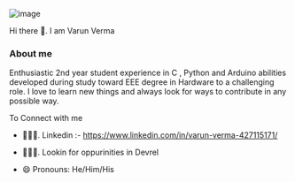 





![image](https://encrypted-tbn0.gstatic.com/images?q=tbn:ANd9GcSRqBL1-qfY7G9IMko62aU2_qZQexJkaUzO1Q&usqp=CAU)

Hi there 👋.  I am Varun Verma

<!--
**varunverma760/varunverma760** is a ✨ _special_ ✨ repository because its `README.md` (this file) appears on your GitHub profile.

Here are some ideas to get you started:

- 🔭 I’m currently working on ...
- 🌱 I’m currently learning ...
- 👯 I’m looking to collaborate on ...
- 🤔 I’m looking for help with ...
- 💬 Ask me about ...
- 📫 How to reach me: ...
- 😄 Pronouns: ...
- ⚡ Fun fact: ...
-->





### About me

Enthusiastic 2nd year student experience in C , Python and Arduino abilities developed during study toward EEE degree in Hardware to a challenging role.
I love to learn new things and always look for ways to contribute in any possible way.

To Connect with me

- 👨🏻‍💻.   Linkedin :- https://www.linkedin.com/in/varun-verma-427115171/



- 🙋🏻‍♂️.    Lookin for oppurinities in Devrel


- 😄 Pronouns: He/Him/His

